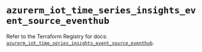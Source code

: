 # `azurerm_iot_time_series_insights_event_source_eventhub`

Refer to the Terraform Registry for docs: [`azurerm_iot_time_series_insights_event_source_eventhub`](https://registry.terraform.io/providers/hashicorp/azurerm/3.97.1/docs/resources/iot_time_series_insights_event_source_eventhub).
